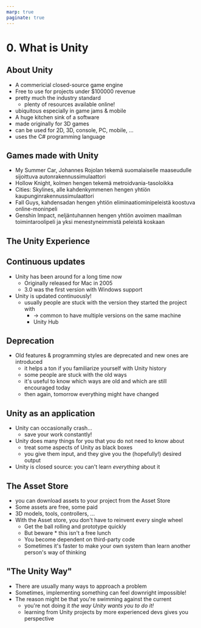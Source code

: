 ```yaml
---
marp: true
paginate: true
---
```

<!-- headingDivider: 3 -->
<!-- class: invert -->
# 0. What is Unity
## About Unity

* A commericial closed-source game engine
* Free to use for projects under $100000 revenue
* pretty much the industry standard
	* plenty of resources available online!
* ubiquitous especially in game jams & mobile
* A huge kitchen sink of a software
* made originally for 3D games
* can be used for 2D, 3D, console, PC, mobile, ...
* uses the C# programming language
## Games made with Unity

* My Summer Car, Johannes Rojolan tekemä suomalaiselle maaseudulle sijoittuva autonrakennussimulaattori 
* Hollow Knight, kolmen hengen tekemä metroidvania-tasoloikka
* Cities: Skylines, alle kahdenkymmenen hengen yhtiön kaupunginrakennussimulaattori
* Fall Guys, kahdensadan hengen yhtiön eliminaatiominipeleistä koostuva online-moninpeli
* Genshin Impact, neljäntuhannen hengen yhtiön avoimen maailman toimintaroolipeli ja yksi menestyneimmistä peleistä koskaan
## The Unity Experience
## Continuous updates

* Unity has been around for a long time now
  * Originally released for Mac in 2005
  * 3.0 was the first version with Windows support
* Unity is updated continuously!
  * usually people are stuck with the version they started the project with
    * -> common to have multiple versions on the same machine
    * Unity Hub
## Deprecation

  * Old features & programming styles are deprecated and new ones are introduced
    * it helps a ton if you familiarize yourself with Unity history
    * some people are stuck with the old ways
    * it's useful to know which ways are old and which are still encouraged today
    * then again, tomorrow everything might have changed
## Unity as an application

* Unity can occasionally crash...
  * save your work constantly!
* Unity does many things for you that you do not need to know about
  * treat some aspects of Unity as black boxes
  * you give them input, and they give you the (hopefully!) desired output
* Unity is closed source: you can't learn _everything_ about it
## The Asset Store

* you can download assets to your project from the Asset Store
* Some assets are free, some paid
* 3D models, tools, controllers, ...
* With the Asset store, you don't have to reinvent every single wheel
  * Get the ball rolling and prototype quickly
  * But beware * this isn't a free lunch
  * You become dependent on third-party code
  * Sometimes it's faster to make your own system than learn another person's way of thinking
## "The Unity Way"

* There are usually many ways to approach a problem
* Sometimes, implementing something can feel downright impossible!
* The reason might be that you're swimming against the current
  * you're not doing it *the way Unity wants you to do it!*
  * learning from Unity projects by more experienced devs gives you perspective 
